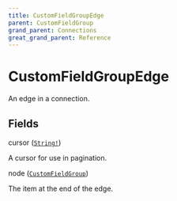 ```yaml
---
title: CustomFieldGroupEdge
parent: CustomFieldGroup
grand_parent: Connections
great_grand_parent: Reference
---
```


# CustomFieldGroupEdge

An edge in a connection.

## Fields

<div class="field-entry ">
  <span id="cursor" class="field-name anchored">cursor (<code><a href="/docs/reference/scalar/string">String!</a></code>)</span>

  <div class="description-wrapper">
   <p>A cursor for use in pagination.</p>

  </div>
</div>

<div class="field-entry ">
  <span id="node" class="field-name anchored">node (<code><a href="/docs/reference/object/custom_field_group">CustomFieldGroup</a></code>)</span>

  <div class="description-wrapper">
   <p>The item at the end of the edge.</p>

  </div>
</div>

